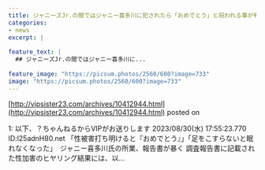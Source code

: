 ```yaml
---
title: ジャニーズJr.の間ではジャニー喜多川に犯されたら「おめでとう」と祝われる事が判明
categories:
- news
excerpt: |
  
feature_text: |
  ## ジャニーズJr.の間ではジャニー喜多川に...
  
feature_image: "https://picsum.photos/2560/600?image=733"
image: "https://picsum.photos/2560/600?image=733"
---
```


[http://vipsister23.com/archives/10412944.html](http://vipsister23.com/archives/10412944.html)
posted on 

<!--more-->

1: 以下、？ちゃんねるからVIPがお送りします 2023/08/30(水) 17:55:23.770 ID:l25adnH80.net 「性被害打ち明けると『おめでとう』」「足をこすらないと眠れなくなった」　ジャニー喜多川氏の所業、報告書が暴く 調査報告書に記載された性加害のヒヤリング結果には、以...
